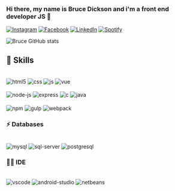 ### Hi there, my name is Bruce Dickson and i'm a front end developer JS 👋

[![Instagram](	https://img.shields.io/badge/Instagram-E4405F?style=for-the-badge&logo=instagram&logoColor=white)](https://www.instagram.com/_brucedickson/)
[![Facebook](https://img.shields.io/badge/Facebook-1877F2?style=for-the-badge&logo=facebook&logoColor=white)](https://www.facebook.com/bruce.dickson.357/)
[![LinkedIn](https://img.shields.io/badge/LinkedIn-0077B5?style=for-the-badge&logo=linkedin&logoColor=white)](https://www.linkedin.com/in/bruce-dickson-84960b21b)
[![Spotify](https://img.shields.io/badge/Spotify-1ED760?&style=for-the-badge&logo=spotify&logoColor=white)](https://open.spotify.com/user/dwkpymgkje4tna098e17gzjhh?si=45bd5e1c58504316)

![Bruce GitHub stats](https://github-readme-stats.vercel.app/api?username=BruceDicksonn&show_icons=true&theme=radical)

##  🚀 Skills

<div style="display:inline_block"><br>
    <img align="center" src="https://img.shields.io/badge/HTML5-E34F26?style=for-the-badge&logo=html5&logoColor=white" alt="html5">
    <img align="center" src="https://img.shields.io/badge/CSS3-1572B6?style=for-the-badge&logo=css3&logoColor=white" alt="css">
    <img align="center" src="https://img.shields.io/badge/JavaScript-F7DF1E?style=for-the-badge&logo=javascript&logoColor=black" alt="js">
    <img align="center" src="https://img.shields.io/badge/Vue.js-35495E?style=for-the-badge&logo=vue.js&logoColor=4FC08D" alt="vue">
</div>

<div style="display:inline_block"><br>
    <img align="center" src="https://img.shields.io/badge/Node.js-43853D?style=for-the-badge&logo=node.js&logoColor=white" alt="node-js">
    <img align="center" src="https://img.shields.io/badge/Express.js-404D59?style=for-the-badge" alt="express">
    <img align="center" src="https://img.shields.io/badge/C-00599C?style=for-the-badge&logo=c&logoColor=white" alt="c">
    <img align="center" src="https://img.shields.io/badge/Java-ED8B00?style=for-the-badge&logo=java&logoColor=white" alt="java">
</div>

<div style="display:inline_block"><br>
    <img align="center" src="https://img.shields.io/badge/npm-CB3837?style=for-the-badge&logo=npm&logoColor=white" alt="npm">
    <img align="center" src="https://img.shields.io/badge/Gulp-CF4647?style=for-the-badge&logo=gulp&logoColor=white" alt="gulp">
    <img align="center" src="https://img.shields.io/badge/Webpack-8DD6F9?style=for-the-badge&logo=Webpack&logoColor=white" alt="webpack">
</div>

### ⚡ Databases

<div style="display:inline_block"><br>
    <img align="center" src="https://img.shields.io/badge/MySQL-005C84?style=for-the-badge&logo=mysql&logoColor=white" alt="mysql">
    <img align="center" src="https://img.shields.io/badge/Microsoft_SQL_Server-CC2927?style=for-the-badge&logo=microsoft-sql-server&logoColor=white" alt="sql-server">
    <img align="center" src="https://img.shields.io/badge/PostgreSQL-316192?style=for-the-badge&logo=postgresql&logoColor=white" alt="postgresql">
</div>

### 👩‍💻 IDE

<div style="display:inline_block"><br>
    <img align="center" src="https://img.shields.io/badge/Visual_Studio_Code-0078D4?style=for-the-badge&logo=visual%20studio%20code&logoColor=white" alt="vscode">
    <img align="center" src="https://img.shields.io/badge/Android_Studio-3DDC84?style=for-the-badge&logo=android-studio&logoColor=white" alt="android-studio">
    <img align="center" src="https://img.shields.io/badge/apache%20netbeans-1B6AC6?style=for-the-badge&logo=apache%20netbeans%20IDE&logoColor=white" alt="netbeans">
</div>
